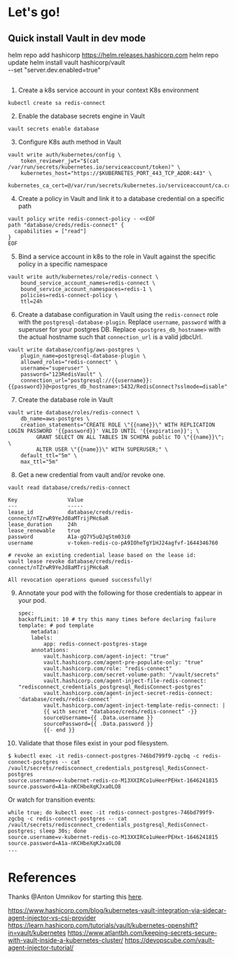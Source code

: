 # Let's go!

## Quick install Vault in dev mode

helm repo add hashicorp https://helm.releases.hashicorp.com
helm repo update
helm install vault hashicorp/vault \
    --set "server.dev.enabled=true"

## 
1. Create a k8s service account in your context K8s environment
```
kubectl create sa redis-connect
```

2. Enable the database secrets engine in Vault
```
vault secrets enable database
```

3. Configure K8s auth method in Vault
```
vault write auth/kubernetes/config \
    token_reviewer_jwt="$(cat /var/run/secrets/kubernetes.io/serviceaccount/token)" \
    kubernetes_host="https://$KUBERNETES_PORT_443_TCP_ADDR:443" \
    kubernetes_ca_cert=@/var/run/secrets/kubernetes.io/serviceaccount/ca.crt
```

4. Create a policy in Vault and link it to a database credential on a specific path
```
vault policy write redis-connect-policy - <<EOF
path "database/creds/redis-connect" {
  capabilities = ["read"]
}
EOF
```

5. Bind a service account in k8s to the role in Vault against the specific policy in a specific namespace
```
vault write auth/kubernetes/role/redis-connect \
    bound_service_account_names=redis-connect \
    bound_service_account_namespaces=redis-1 \
    policies=redis-connect-policy \
    ttl=24h
```

6. Create a database configuration in Vault using the `redis-connect` role with the `postgresql-database-plugin`. Replace `username`, `password` with a superuser for your postgres DB. Replace `<postgres_db_hostname>` with the actual hostname such that `connection_url` is a valid jdbcUrl.
```
vault write database/config/aws-postgres \
    plugin_name=postgresql-database-plugin \
    allowed_roles="redis-connect" \
    username="superuser" \
    password="123RedisVault" \
    connection_url="postgresql://{{username}}:{{password}}@<postgres_db_hostname>:5432/RedisConnect?sslmode=disable"
```

7. Create the database role in Vault
```
vault write database/roles/redis-connect \
    db_name=aws-postgres \
    creation_statements="CREATE ROLE \"{{name}}\" WITH REPLICATION LOGIN PASSWORD '{{password}}' VALID UNTIL '{{expiration}}'; \
         GRANT SELECT ON ALL TABLES IN SCHEMA public TO \"{{name}}\"; \
         ALTER USER \"{{name}}\" WITH SUPERUSER;" \
    default_ttl="5m" \
    max_ttl="5m"
```

8. Get a new credential from vault and/or revoke one.
```
vault read database/creds/redis-connect

Key                Value
---                -----
lease_id           database/creds/redis-connect/nTZrwR9YeJd8aMTrijPHc6aR
lease_duration     24h
lease_renewable    true
password           A1a-gQ7Y5uQJqStm03i0
username           v-token-redis-co-pA9IOheTgY1HJ24agfvf-1644346760

# revoke an existing credential lease based on the lease id:
vault lease revoke database/creds/redis-connect/nTZrwR9YeJd8aMTrijPHc6aR

All revocation operations queued successfully!
```

9. Annotate your pod with the following for those credentials to appear in your pod.

    ```
    spec:
    backoffLimit: 10 # try this many times before declaring failure
    template: # pod template
        metadata:
        labels:
            app: redis-connect-postgres-stage 
        annotations:
            vault.hashicorp.com/agent-inject: "true"
            vault.hashicorp.com/agent-pre-populate-only: "true"
            vault.hashicorp.com/role: "redis-connect"
            vault.hashicorp.com/secret-volume-path: "/vault/secrets"
            vault.hashicorp.com/agent-inject-file-redis-connect: "redisconnect_credentials_postgresql_RedisConnect-postgres"
            vault.hashicorp.com/agent-inject-secret-redis-connect: 'database/creds/redis-connect'
            vault.hashicorp.com/agent-inject-template-redis-connect: |
            {{ with secret "database/creds/redis-connect" -}}
            sourceUsername={{ .Data.username }}
            sourcePassword={{ .Data.password }}
            {{- end }}
    ```
10. Validate that those files exist in your pod filesystem.
```
$ kubectl exec -it redis-connect-postgres-746bd799f9-zgcbq -c redis-connect-postgres -- cat /vault/secrets/redisconnect_credentials_postgresql_RedisConnect-postgres
source.username=v-kubernet-redis-co-M13XXIRCo1uHeerPEHxt-1646241815
source.password=A1a-nKCHbeXqKJxa0LO8
```    
Or watch for transition events:
```
while true; do kubectl exec -it redis-connect-postgres-746bd799f9-zgcbq -c redis-connect-postgres -- cat /vault/secrets/redisconnect_credentials_postgresql_RedisConnect-postgres; sleep 30s; done
source.username=v-kubernet-redis-co-M13XXIRCo1uHeerPEHxt-1646241815
source.password=A1a-nKCHbeXqKJxa0LO8
...
```

# References
Thanks @Anton Umnikov for starting this [here](https://github.com/antonum/redis-connect-dist/blob/main/docs/vault.md).

https://www.hashicorp.com/blog/kubernetes-vault-integration-via-sidecar-agent-injector-vs-csi-provider
https://learn.hashicorp.com/tutorials/vault/kubernetes-openshift?in=vault/kubernetes
https://www.atlantbh.com/keeping-secrets-secure-with-vault-inside-a-kubernetes-cluster/
https://devopscube.com/vault-agent-injector-tutorial/

